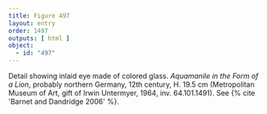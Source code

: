 ```yaml
---
title: Figure 497
layout: entry
order: 1497
outputs: [ html ]
object:
  - id: "497"
---
```


Detail showing inlaid eye made of colored glass. *Aquamanile in the Form of a Lion*, probably northern Germany, 12th century, H. 19.5 cm (Metropolitan Museum of Art, gift of Irwin Untermyer, 1964, inv. 64.101.1491). See {% cite 'Barnet and Dandridge 2006' %}.
